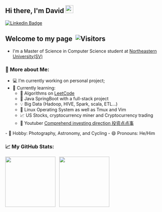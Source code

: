 ## Hi there, I'm David <img src="https://media.giphy.com/media/hvRJCLFzcasrR4ia7z/giphy.gif" width="25px">

[![Linkedin Badge](https://img.shields.io/badge/-LinkedIn-0e76a8?style=flat-square&logo=Linkedin&logoColor=white)](https://www.linkedin.com/in/jinxin-hu-02549493/)

## **Welcome to my page** &nbsp;![Visitors](https://visitor-badge.glitch.me/badge?page_id=hujinxinchengdu&left_color=grey&right_color=blue) &nbsp; 
- I'm a Master of Science in Computer Science student at [Northeastern University(SV)][neuwebsite]

### 🧭 **More about Me**:
- 💻 I’m currently working on personal project;
- 🌱 Currently learning:
    - 🧮 Algorithms on [LeetCode]
    - 🔌 Java SpringBoot with a full-stack project
    - 💡 Big Data (Hadoop, HIVE, Spark, scala, ETL...)
    - 💾 Linux Operating System as well as Tmux and Vim
    - 📈 US Stocks, cryptocurrency miner and Cryptocurrency trading
    - 🚀 Youtuber [Comprehend investing direction 投资点点事][youtube]
</a>
- 🔭 Hobby: Photography, Astronomy, and Cycling
- 😄 Pronouns: He/Him

### 📈 **My GitHub Stats:**

<p>
    <img height="160em" src="https://github-readme-stats.vercel.app/api?username=hujinxinchengdu&hide=stars&count_private=true&theme=cobalt&show_icons=true&hide_border=true&include_all_commits=true" />
    &nbsp;
    <img height="160em" src="https://github-readme-stats.vercel.app/api/top-langs/?username=hujinxinchengdu&theme=cobalt&show_icons=true&hide_border=true&layout=compact&langs_count=10"/>
</p>


[LeetCode]: https://leetcode.com/
[neuwebsite]: https://www.northeastern.edu/
[linkedin]: https://www.linkedin.com/in/taohan-zhu/
[youtube]: https://www.youtube.com/channel/UCA-QvXjVctTX4QpJsIS7NFw
